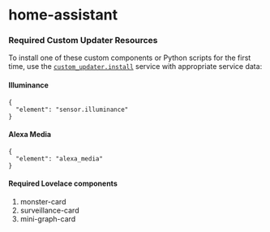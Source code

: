 # home-assistant


### Required Custom Updater Resources

To install one of these custom components or Python scripts for the first time, use the [`custom_updater.install`](https://github.com/custom-components/custom_updater/wiki/Services#install-element-cardcomponentpython_script) service with appropriate service data:

#### Illuminance
```
{
  "element": "sensor.illuminance"
}
```

#### Alexa Media
```
{
  "element": "alexa_media"
}
```

#### Required Lovelace components
1. monster-card
2. surveillance-card
3. mini-graph-card